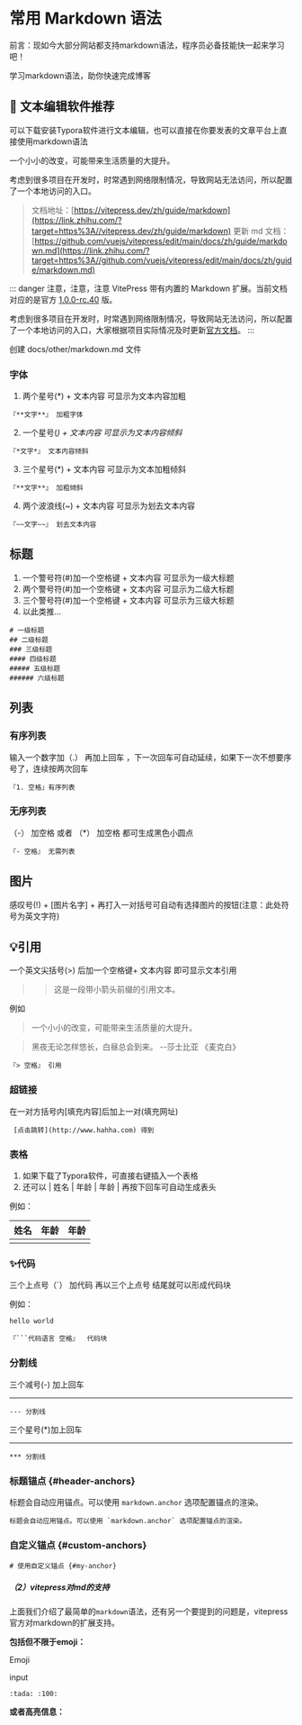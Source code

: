 # 常用 Markdown 语法

前言：现如今大部分网站都支持markdown语法，程序员必备技能快一起来学习吧！

学习markdown语法，助你快速完成博客

## 📅 文本编辑软件推荐

可以下载安装Typora软件进行文本编辑，也可以直接在你要发表的文章平台上直接使用markdown语法

一个小小的改变，可能带来生活质量的大提升。

考虑到很多项目在开发时，时常遇到网络限制情况，导致网站无法访问，所以配置了一个本地访问的入口。

> 文档地址：[https://vitepress.dev/zh/guide/markdown](https://link.zhihu.com/?target=https%3A//vitepress.dev/zh/guide/markdown)
> 更新 md 文档：[https://github.com/vuejs/vitepress/edit/main/docs/zh/guide/markdown.md](https://link.zhihu.com/?target=https%3A//github.com/vuejs/vitepress/edit/main/docs/zh/guide/markdown.md)

::: danger 注意，注意，注意
VitePress 带有内置的 Markdown 扩展。当前文档对应的是官方 [1.0.0-rc.40](https://vitepress.dev/zh/guide/markdown) 版。

考虑到很多项目在开发时，时常遇到网络限制情况，导致网站无法访问，所以配置了一个本地访问的入口，大家根据项目实际情况及时更新[官方文档](https://github.com/vuejs/vitepress/edit/main/docs/zh/guide/markdown.md)。
:::

创建 docs/other/markdown.md 文件

### 字体

1. 两个星号(*) + 文本内容 可显示为文本内容加粗

```
『**文字**』 加粗字体
```

2. 一个星号(*) + 文本内容 可显示为文本内容倾斜*

```
『*文字*』 文本内容倾斜
```

3. 三个星号(*) + 文本内容 可显示为文本加粗倾斜

```
『**文字**』 加粗倾斜
```

4. 两个波浪线(~) + 文本内容 可显示为划去文本内容

```
『~~文字~~』 划去文本内容
```

## 标题

1. 一个警号符(#)加一个空格键 + 文本内容 可显示为一级大标题
2. 两个警号符(#)加一个空格键 + 文本内容 可显示为二级大标题
3. 三个警号符(#)加一个空格键 + 文本内容 可显示为三级大标题
4. 以此类推…

```
# 一级标题
## 二级标题
### 三级标题
#### 四级标题
##### 五级标题
###### 六级标题
```

## 列表

### 有序列表

 输入一个数字加（.） 再加上回车 ，下一次回车可自动延续，如果下一次不想要序号了，连续按两次回车

```
『1. 空格』有序列表
```

### 无序列表 

（-） 加空格 或者 （*） 加空格 都可生成黑色小圆点

```
『- 空格』 无需列表
```

## 图片

感叹号(!) + [图片名字] + 再打入一对括号可自动有选择图片的按钮(注意：此处符号为英文字符)





## 💡引用

一个英文尖括号(>) 后加一个空格键+ 文本内容 即可显示文本引用

> > 这是一段带小箭头前缀的引用文本。

例如

> 一个小小的改变，可能带来生活质量的大提升。

> 黑夜无论怎样悠长，白昼总会到来。 --莎士比亚 《麦克白》

```
『> 空格』 引用
```

### 超链接

在一对方括号内[填充内容]后加上一对(填充网址)

```
 [点击跳转](http://www.hahha.com) 得到
```

### 表格

1. 如果下载了Typora软件，可直接右键插入一个表格
2. 还可以         | 姓名 | 年龄 | 年龄 |        再按下回车可自动生成表头

例如：

| 姓名 | 年龄 | 年龄 |
| ---- | ---- | ---- |
|      |      |      |

### ✨代码

三个上点号（`） 加代码 再以三个上点号 结尾就可以形成代码块

例如：

```hello world```

```
『```代码语言 空格』  代码块
```

### 分割线

三个减号(-) 加上回车

---

```
--- 分割线
```

三个星号(*)加上回车

***

```
*** 分割线
```



### 标题锚点 {#header-anchors}

标题会自动应用锚点。可以使用 `markdown.anchor` 选项配置锚点的渲染。

```
标题会自动应用锚点。可以使用 `markdown.anchor` 选项配置锚点的渲染。
```

### 自定义锚点 {#custom-anchors}

```
# 使用自定义锚点 {#my-anchor}
```



##### （2）vitepress对md的支持

上面我们介绍了最简单的`markdown`语法，还有另一个要提到的问题是，vitepress官方对markdown的扩展支持。

**包括但不限于emoji：**

Emoji

input

```
:tada: :100:
```

**或者高亮信息：**
